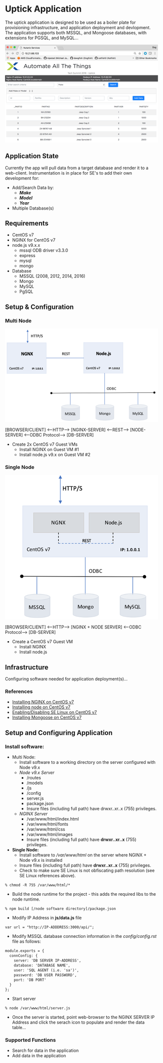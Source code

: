 # Uptick Application
The uptick application is designed to be used as a boiler plate for provisioning infrastructure, and application deployment and devlopment.  The application supports both MSSQL, and Mongoose databases, with extensions for PGSQL, and MySQL...

![uptick](./img/uptick.png)

## Application State
Currently the app will pull data from a target database and render it to a web-client.  Instrumentation is in place for SE's to add their own development for:

* Add/Search Data by:
  * ***Make***
  * ***Model***
  * ***Year***
* Multiple Database(s)

## Requirements
* CentOS v7
* NGINX for CentOS v7
* node.js v9.x.x
  * mssql ODB driver v3.3.0
  * express
  * mysql
  * mongo
* Database
  * MSSQL (2008, 2012, 2014, 2016)
  * Mongo
  * MySQL
  * PgSQL

## Setup & Configuration

### Multi Node

![uptick](./img/multinodev1.png)

[BROWSER/CLIENT] <--HTTP--> [NGINX-SERVER] <--REST--> [NODE-SERVER] <--ODBC Protocol--> [DB-SERVER]
  
* Create 2x CentOS v7 Guest VMs
  * Install NGINX on Guest VM #1
  * Install node.js v9.x on Guest VM #2
  
### Single Node

![uptick](./img/singlenodev1.png)

[BROWSER/CLIENT] <--HTTP--> [NGINX + NODE SERVER] <--ODBC Protocol--> [DB-SERVER]

* Create a CentOS v7 Guest VM
  * Install NGINX 
  * Install node.js

## Infrastructure
Configuring software needed for application deployment(s)...

### References
* [Installing NGINX on CentOS v7](https://www.digitalocean.com/community/tutorials/how-to-install-nginx-on-centos-7)
* [Installing node on CentOS v7](https://www.rosehosting.com/blog/how-to-install-node-js-and-npm-on-centos-7)
* [Enabling/Disabling SE Linux on CentOS v7](https://www.tecmint.com/disable-selinux-temporarily-permanently-in-centos-rhel-fedora/)
* [Installing Mongoose on CentOS v7](https://www.howtoforge.com/tutorial/how-to-install-and-configure-mongodb-on-centos-7/)

## Setup and Configuring Application
### Install software:
* Multi Node: 
  * Install software to a working directory on the server configured with Node v9.x
  * *Node v9.x Server*
    * /routes
    * /models
    * /js
    * /config
    * server.js
    * package.json
    * Insure files (including full path) have drwxr..xr..x (755) privileges.
  * *NGINX Server*
    * /var/www/html/index.html
    * /var/www/html/fonts
    * /var/www/html/css
    * /var/www/html/images
    * Insure files (including full path) have **drwxr..xr..x** (755) privileges.
* **Single Node:** 
  * Install software to */var/www/html* on the server where NGINX + Node v9.x is installed
  * Insure files (including full path) have **drwxr..xr..x** (755) privileges.
  * Check to make sure SE Linux is not obfiscating path resolution (see SE Linux references above).

```
% chmod -R 755 /var/www/html/*

```

* Build the node runtime for the project - this adds the required libs to the node runtime.

```
% npm build [/node software directory]/package.json

```
* Modify IP Address in **js/data.js** file

```
var url = "http://IP-ADDDRESS:3000/api/";
```
* Modify MSSQL database connection information in the *config/config.rst* file as follows:

```
module.exports = {
  connConfig: {
    server: 'DB SERVER IP-ADDRESS',
    database: 'DATABASE NAME',
    user: 'SQL AGENT (i.e. 'sa')',
    password: 'DB USER PASSWORD',
    port: 'DB PORT'
  }
};

```
* Start server

```
% node /var/www/html/server.js

```

* Once the server is started, point web-browser to the NGINX SERVER IP Address and click the serach icon to populate and render the data table...

### Supported Functions
* Search for data in the application
* Add data in the application

